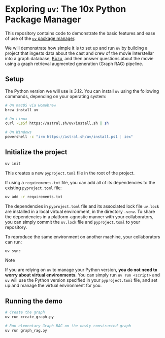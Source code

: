 # Exploring `uv`: The 10x Python Package Manager

This repository contains code to demonstrate the basic features and ease of use of the
[`uv` package manager](https://docs.astral.sh/uv/).

We will demonstrate how simple it is to set up and run `uv` by building a project that ingests data
about the cast and crew of the movie Interstellar into a graph database, [Kùzu](https://kuzudb.com),
and then answer questions about the movie using a graph retrieval augmented generation
(Graph RAG) pipeline.

## Setup

The Python version we will use is 3.12. You can install `uv` using the following commands, depending
on your operating system:

```bash
# On macOS via Homebrew
brew install uv

# On Linux
curl -LsSf https://astral.sh/uv/install.sh | sh

# On Windows
powershell -c "irm https://astral.sh/uv/install.ps1 | iex"
```

## Initialize the project

```bash
uv init
```

This creates a new `pyproject.toml` file in the root of the project.

If using a `requirements.txt` file, you can add all of its dependencies to the existing
`pyproject.toml` file:

```bash
uv add -r requirements.txt
```

The dependencies in `pyproject.toml` file and its associated lock file `uv.lock` are installed
in a local virtual environment, in the directory `.venv`. To share the dependencies in a
platform-agnostic manner with your collaborators, you can simply commit the `uv.lock` file and
`pyproject.toml` to your repository.

To reproduce the same environment on another machine, your collaborators can run:

```bash
uv sync
```

> [!NOTE]
> If you are relying on `uv` to manage your Python version, **you do not need to worry about virtual
> environments**. You can simply run `uv run <script>` and `uv` will use the Python version specified
> in your `pyproject.toml` file, and set up and manage the virtual environment for you.

## Running the demo

```bash
# Create the graph
uv run create_graph.py

# Run elementary Graph RAG on the newly constructed graph
uv run graph_rag.py
```

